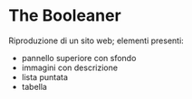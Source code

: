 # The Booleaner

Riproduzione di un sito web; elementi presenti:

- pannello superiore con sfondo 
- immagini con descrizione
- lista puntata
- tabella 

